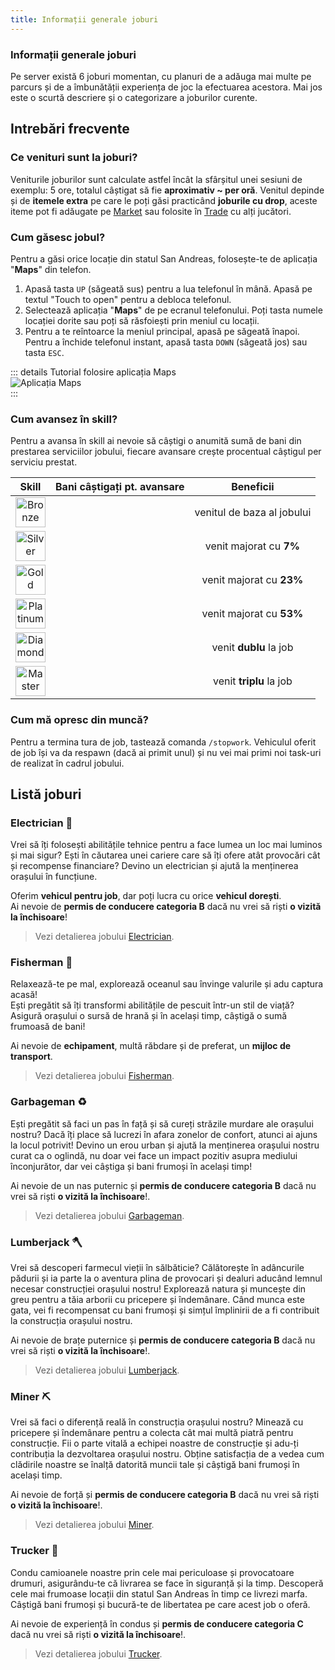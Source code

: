 ```yaml
---
title: Informații generale joburi
---
```


### Informații generale joburi
 
Pe server există 6 joburi momentan, cu planuri de a adăuga mai multe pe parcurs și de a îmbunătății experiența de joc la efectuarea acestora. Mai jos este o scurtă descriere și o categorizare a joburilor curente.  

## Intrebări frecvente

### Ce venituri sunt la joburi?

Veniturile joburilor sunt calculate astfel încât la sfârșitul unei sesiuni de exemplu: 5 ore, totalul câștigat să fie **aproximativ ~<Dinero :amount='1750' /> per oră**. Venitul depinde și de **itemele extra** pe care le poți găsi practicând **joburile cu drop**, aceste iteme pot fi adăugate pe [Market](../general/marketplace) sau folosite în [Trade](../general/trade) cu alți jucători.

### Cum găsesc jobul?  

Pentru a găsi orice locație din statul San Andreas, folosește-te de aplicația "**Maps**" din telefon.  
1. Apasă tasta `UP` (săgeată sus) pentru a lua telefonul în mână. Apasă pe textul "Touch to open" pentru a debloca telefonul.  
2. Selectează aplicația "**Maps**" de pe ecranul telefonului. Poți tasta numele locației dorite sau poți să răsfoiești prin meniul cu locații.  
3. Pentru a te reîntoarce la meniul principal, apasă pe săgeată înapoi. Pentru a închide telefonul instant, apasă tasta `DOWN` (săgeată jos) sau tasta `ESC`.  

::: details Tutorial folosire aplicația Maps  
  <Image src="https://i.imgur.com/JgYepsG.gif" alt="Aplicația Maps" />  
::: 

### Cum avansez în skill?

Pentru a avansa în skill ai nevoie să câștigi o anumită sumă de bani din prestarea serviciilor jobului, fiecare avansare crește procentual câștigul per serviciu prestat.  

| **Skill** | **Bani câștigați pt. avansare** | **Beneficii**
| :-----------: | :-----------: | :-----------: |
| <Image src="https://i.imgur.com/NbQyTpk.png" alt="Bronze" width="48" label="Bronze" /> | <Dinero :amount='0' /> | venitul de baza al jobului |
| <Image src="https://i.imgur.com/RjMVsJ4.png" alt="Silver" width="48" label="Silver" /> | <Dinero :amount='15000' /> | venit majorat cu **7%** |
| <Image src="https://i.imgur.com/AcZaBTu.png" alt="Gold" width="48" label="Gold" /> | <Dinero :amount='75000' /> | venit majorat cu **23%** |
| <Image src="https://i.imgur.com/cKJ7qOm.png" alt="Platinum" width="48" label="Platinum" /> | <Dinero :amount='250000' /> | venit majorat cu **53%** |
| <Image src="https://i.imgur.com/T75C1py.png" alt="Diamond" width="48" label="Diamond" /> | <Dinero :amount='750000' /> | venit **dublu** la job |
| <Image src="https://i.imgur.com/IF7wZwY.png" alt="Master" width="48" label="Master" /> | <Dinero :amount='1500000' /> | venit **triplu** la job |

### Cum mă opresc din muncă?
 
Pentru a termina tura de job, tastează comanda `/stopwork`. Vehiculul oferit de job își va da respawn (dacă ai primit unul) și nu vei mai primi noi task-uri de realizat în cadrul jobului.   

## Listă joburi

### Electrician 🔌

Vrei să îți folosești abilitățile tehnice pentru a face lumea un loc mai luminos și mai sigur? 
Ești în căutarea unei cariere care să îți ofere atât provocări cât și recompense financiare?
Devino un electrician și ajută la menținerea orașului în funcțiune.

Oferim **vehicul pentru job**, dar poți lucra cu orice **vehicul dorești**.  
Ai nevoie de **permis de conducere categoria B** dacă nu vrei să riști **o vizită la închisoare**!     

> Vezi detalierea jobului [Electrician](./electrician).  

### Fisherman 🎣

Relaxează-te pe mal, explorează oceanul sau învinge valurile și adu captura acasă!  
Ești pregătit să îți transformi abilitățile de pescuit într-un stil de viață? Asigură orașului o sursă de hrană și în același timp, câștigă o sumă frumoasă de bani!

Ai nevoie de **echipament**, multă răbdare și de preferat, un **mijloc de transport**.  

> Vezi detalierea jobului [Fisherman](./fisherman).  

### Garbageman ♻️

Ești pregătit să faci un pas în față și să cureți străzile murdare ale orașului nostru?
Dacă îți place să lucrezi în afara zonelor de confort, atunci ai ajuns la locul potrivit! Devino un erou urban și ajută la menținerea orașului nostru curat ca o oglindă, nu doar vei face un impact pozitiv asupra mediului înconjurător, dar vei câștiga și bani frumoși în același timp!

Ai nevoie de un nas puternic și **permis de conducere categoria B** dacă nu vrei să riști **o vizită la închisoare**!.  

> Vezi detalierea jobului [Garbageman](./garbageman).  

### Lumberjack 🪓

Vrei să descoperi farmecul vieții în sălbăticie? Călătorește în adâncurile pădurii și ia parte la o aventura plina de provocari și dealuri aducând lemnul necesar construcției orașului nostru! Explorează natura și muncește din greu pentru a tăia arborii cu pricepere și îndemânare. Când munca este gata, vei fi recompensat cu bani frumoși și simțul împlinirii de a fi contribuit la construcția orașului nostru. 

Ai nevoie de brațe puternice și **permis de conducere categoria B** dacă nu vrei să riști **o vizită la închisoare**!.  

> Vezi detalierea jobului [Lumberjack](./lumberjack).  

### Miner ⛏️

Vrei să faci o diferență reală în construcția orașului nostru? Minează cu pricepere și îndemânare pentru a colecta cât mai multă piatră pentru construcție. Fii o parte vitală a echipei noastre de construcție și adu-ți contribuția la dezvoltarea orașului nostru. Obține satisfacția de a vedea cum clădirile noastre se înalță datorită muncii tale și câștigă bani frumoși în același timp. 

Ai nevoie de forță și **permis de conducere categoria B** dacă nu vrei să riști **o vizită la închisoare**!. 

> Vezi detalierea jobului [Miner](./miner).  

### Trucker 🚚

Condu camioanele noastre prin cele mai periculoase și provocatoare drumuri, asigurându-te că livrarea se face în siguranță și la timp. Descoperă cele mai frumoase locații din statul San Andreas în timp ce livrezi marfa. Câștigă bani frumoși și bucură-te de libertatea pe care acest job o oferă.

Ai nevoie de experiență în condus și **permis de conducere categoria C** dacă nu vrei să riști **o vizită la închisoare**!.  

> Vezi detalierea jobului [Trucker](./trucker). 

